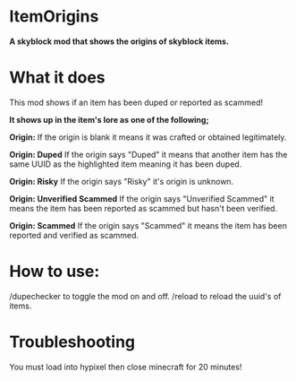 #  **ItemOrigins**
**A skyblock mod that shows the origins of skyblock items.**


# **What it does**
This mod shows if an item has been duped or reported as scammed!

**It shows up in the item's lore as one of the following;**

**Origin:**
If the origin is blank it means it was crafted or obtained legitimately.


**Origin: Duped**
If the origin says "Duped" it means that another item has the same UUID as the highlighted item meaning it has been duped.


**Origin: Risky** 
If the origin says "Risky" it's origin is unknown.


**Origin: Unverified Scammed**
If the origin says "Unverified Scammed" it means the item has been reported as scammed but hasn't been verified.


**Origin: Scammed**
If the origin says "Scammed" it means the item has been reported and verified as scammed.


# **How to use:**
/dupechecker to toggle the mod on and off.
/reload to reload the uuid's of items.


# **Troubleshooting**
You must load into hypixel then close minecraft for 20 minutes!
